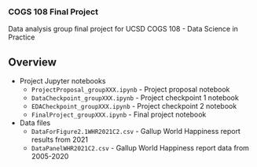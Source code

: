 ### COGS 108 Final Project
Data analysis group final project for UCSD COGS 108 - Data Science in Practice 

## Overview
- Project Jupyter notebooks
  - `ProjectProposal_groupXXX.ipynb` - Project proposal notebook 
  - `DataCheckpoint_groupXXX.ipynb` - Project checkpoint 1 notebook 
  - `EDACheckpoint_groupXXX.ipynb` - Project checkpoint 2 notebook 
  - `FinalProject_groupXXX.ipynb` - Final project notebook
- Data files
  -  `DataForFigure2.1WHR2021C2.csv` - Gallup World Happiness report results from 2021
  -  `DataPanelWHR2021C2.csv` - Gallup World Happiness report data from 2005-2020
